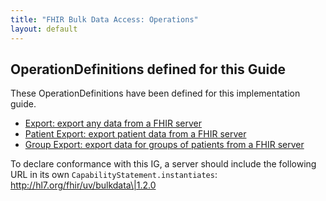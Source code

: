 ```yaml
---
title: "FHIR Bulk Data Access: Operations"
layout: default
---
```


## OperationDefinitions defined for this Guide
These OperationDefinitions have been defined for this implementation guide.

* [Export: export any data from a FHIR server](../OperationDefinition-export.html)
* [Patient Export: export patient data from a FHIR server](../OperationDefinition-patient-export.html)
* [Group Export: export data for groups of patients from a FHIR server](../OperationDefinition-group-export.html)

To declare conformance with this IG, a server should include the following URL in its own `CapabilityStatement.instantiates`: <a href="../CapabilityStatement-bulk-data.html">http://hl7.org/fhir/uv/bulkdata\|1.2.0</a>